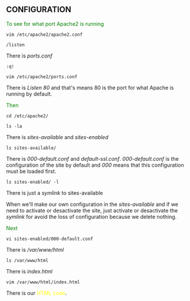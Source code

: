**CONFIGURATION**
-
<span style="color:green">To see for what port Apache2 is running</span>
```
vim /etc/apache2/apache2.conf
```
```
/listen
```
There is *ports.conf*
```
:q!
```
```
vim /etc/apache2/ports.conf
```
There is *Listen 80* and that's means 80 is the port for what Apache is running by default.

<span style="color:green">Then</span>
```
cd /etc/apache2/
```
```
ls -la
```
There is *sites-available* and *sites-enabled*
```
ls sites-available/
```
There is *000-default.conf* and *default-ssl.conf*. *000-default.conf* is the configuration of the site by default and *000* means that this configuration must be loaded first.
```
ls sites-enabled/ -l
```
There is just a *symlink* to sites-available

When we'll make our own configuration in the *sites-available* and if we need to activate or desactivate the site, just activate or desactivate the *symlink* for avoid the loss of configuration because we delete nothing.

<span style="color:green">Next</span>
```
vi sites-enabled/000-default.conf
```
There is */var/www/html*
```
ls /var/www/html
```
There is *index.html*
```
vim /var/www/html/index.html
```
There is our <span style="color:yellow">HTML code</span>.
